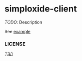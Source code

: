 # simploxide-client

_TODO_: Description

See [example](./examples/squaring_bot.rs)


### LICENSE

_TBD_

